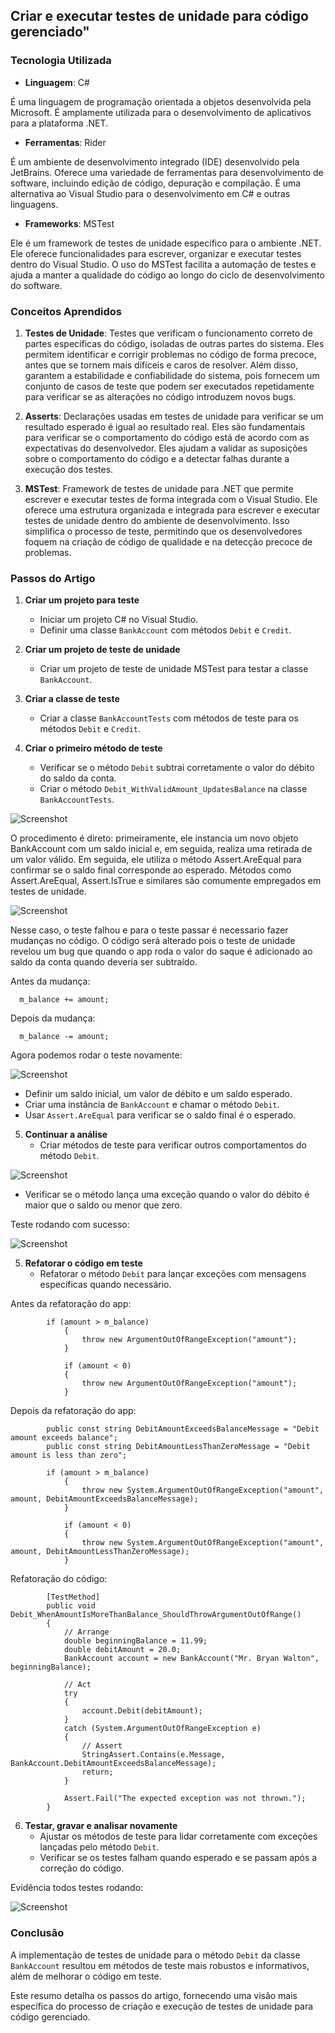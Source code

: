 ## Criar e executar testes de unidade para código gerenciado"

### Tecnologia Utilizada
- **Linguagem**: C#

É uma linguagem de programação orientada a objetos desenvolvida pela Microsoft. É amplamente utilizada para o desenvolvimento de aplicativos para a plataforma .NET.
- **Ferramentas**: Rider

É um ambiente de desenvolvimento integrado (IDE) desenvolvido pela JetBrains. Oferece uma variedade de ferramentas para desenvolvimento de software, incluindo edição de código, depuração e compilação. É uma alternativa ao Visual Studio para o desenvolvimento em C# e outras linguagens.

- **Frameworks**: MSTest

Ele é um framework de testes de unidade específico para o ambiente .NET. Ele oferece funcionalidades para escrever, organizar e executar testes dentro do Visual Studio. O uso do MSTest facilita a automação de testes e ajuda a manter a qualidade do código ao longo do ciclo de desenvolvimento do software.

### Conceitos Aprendidos
1. **Testes de Unidade**: Testes que verificam o funcionamento correto de partes específicas do código, isoladas de outras partes do sistema. Eles permitem identificar e corrigir problemas no código de forma precoce, antes que se tornem mais difíceis e caros de resolver. Além disso, garantem a estabilidade e confiabilidade do sistema, pois fornecem um conjunto de casos de teste que podem ser executados repetidamente para verificar se as alterações no código introduzem novos bugs.

2. **Asserts**: Declarações usadas em testes de unidade para verificar se um resultado esperado é igual ao resultado real. Eles são fundamentais para verificar se o comportamento do código está de acordo com as expectativas do desenvolvedor. Eles ajudam a validar as suposições sobre o comportamento do código e a detectar falhas durante a execução dos testes.

3. **MSTest**: Framework de testes de unidade para .NET que permite escrever e executar testes de forma integrada com o Visual Studio. Ele oferece uma estrutura organizada e integrada para escrever e executar testes de unidade dentro do ambiente de desenvolvimento. Isso simplifica o processo de teste, permitindo que os desenvolvedores foquem na criação de código de qualidade e na detecção precoce de problemas.



### Passos do Artigo

1. **Criar um projeto para teste**
   - Iniciar um projeto C# no Visual Studio.
   - Definir uma classe `BankAccount` com métodos `Debit` e `Credit`.

2. **Criar um projeto de teste de unidade**
   - Criar um projeto de teste de unidade MSTest para testar a classe `BankAccount`.

3. **Criar a classe de teste**
   - Criar a classe `BankAccountTests` com métodos de teste para os métodos `Debit` e `Credit`.

4. **Criar o primeiro método de teste**
   - Verificar se o método `Debit` subtrai corretamente o valor do débito do saldo da conta.
   - Criar o método `Debit_WithValidAmount_UpdatesBalance` na classe `BankAccountTests`.

![Screenshot](./assets/um.png)

O procedimento é direto: primeiramente, ele instancia um novo objeto BankAccount com um saldo inicial e, em seguida, realiza uma retirada de um valor válido. Em seguida, ele utiliza o método Assert.AreEqual para confirmar se o saldo final corresponde ao esperado. Métodos como Assert.AreEqual, Assert.IsTrue e similares são comumente empregados em testes de unidade.

![Screenshot](./assets/dois.png)

Nesse caso, o teste falhou e para o teste passar é necessario fazer mudanças no código. O código será alterado pois o teste de unidade revelou um bug que quando o app roda o valor do saque é adicionado ao saldo da conta quando deveria ser subtraído.

Antes da mudança:

```
  m_balance += amount;
```

Depois da mudança:

```
  m_balance -= amount;
```

Agora podemos rodar o teste novamente:

![Screenshot](./assets/tres.png)

   - Definir um saldo inicial, um valor de débito e um saldo esperado.
   - Criar uma instância de `BankAccount` e chamar o método `Debit`.
   - Usar `Assert.AreEqual` para verificar se o saldo final é o esperado.

5. **Continuar a análise**
   - Criar métodos de teste para verificar outros comportamentos do método `Debit`.
   
![Screenshot](./assets/quarto.png)

   - Verificar se o método lança uma exceção quando o valor do débito é maior que o saldo ou menor que zero.

Teste rodando com sucesso:

![Screenshot](./assets/cinco.png)

5. **Refatorar o código em teste**
   - Refatorar o método `Debit` para lançar exceções com mensagens específicas quando necessário.

Antes da refatoração do app:

```
        if (amount > m_balance)
            {
                throw new ArgumentOutOfRangeException("amount");
            }

            if (amount < 0)
            {
                throw new ArgumentOutOfRangeException("amount");
            }
```

Depois da refatoração do app:

```
        public const string DebitAmountExceedsBalanceMessage = "Debit amount exceeds balance";
        public const string DebitAmountLessThanZeroMessage = "Debit amount is less than zero";

        if (amount > m_balance)
            {
                throw new System.ArgumentOutOfRangeException("amount", amount, DebitAmountExceedsBalanceMessage);
            }

            if (amount < 0)
            {
                throw new System.ArgumentOutOfRangeException("amount", amount, DebitAmountLessThanZeroMessage);
            }
```

Refatoração do código:

```
        [TestMethod]
        public void Debit_WhenAmountIsMoreThanBalance_ShouldThrowArgumentOutOfRange()
        {
            // Arrange
            double beginningBalance = 11.99;
            double debitAmount = 20.0;
            BankAccount account = new BankAccount("Mr. Bryan Walton", beginningBalance);
        
            // Act
            try
            {
                account.Debit(debitAmount);
            }
            catch (System.ArgumentOutOfRangeException e)
            {
                // Assert
                StringAssert.Contains(e.Message, BankAccount.DebitAmountExceedsBalanceMessage);
                return;
            }
        
            Assert.Fail("The expected exception was not thrown.");
        }
```

6. **Testar, gravar e analisar novamente**
   - Ajustar os métodos de teste para lidar corretamente com exceções lançadas pelo método `Debit`.
   - Verificar se os testes falham quando esperado e se passam após a correção do código.
  
Evidência todos testes rodando:

![Screenshot](./assets/seis.png)

### Conclusão
A implementação de testes de unidade para o método `Debit` da classe `BankAccount` resultou em métodos de teste mais robustos e informativos, além de melhorar o código em teste.

Este resumo detalha os passos do artigo, fornecendo uma visão mais específica do processo de criação e execução de testes de unidade para código gerenciado.
